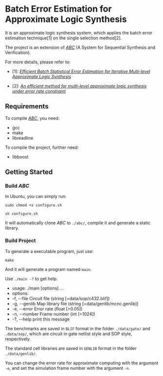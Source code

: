# Batch Error Estimation for Approximate Logic Synthesis
It is an approximate logic synthesis system,
which applies the batch error estimation technique[1] on the single selection method[2].

The project is an extension of [_ABC_](https://people.eecs.berkeley.edu/~alanmi/abc/)
(A System for Sequential Synthesis and Verification).

For more details, please refer to:

- [1]: [_Efficient Batch Statistical Error Estimation for Iterative Multi-level Approximate Logic Synthesis_](http://umji.sjtu.edu.cn/~wkqian/papers/Su_Wu_Qian_Efficient_Batch_Statistical_Error_Estimation_for_Iterative_Multi_level_Approximate_Logic_Synthesis.pdf)

- [2]: [_An efficient method for multi-level approximate logic synthesis under error rate constraint_](http://umji.sjtu.edu.cn/~wkqian/papers/Wu_Qian_An_Efficient_Method_for_Multi-level_Approximate_Logic_Synthesis_under_Error_Rate_Constraint.pdf)

## Requirements
To compile [_ABC_](https://github.com/berkeley-abc/abc), you need:
- gcc
- make
- libreadline

To compile the project, further need:
- libboost

## Getting Started
### Build _ABC_
In Ubuntu, you can simply run:
```
sudo chmod +x configure.sh
```
```
sh configure.sh
```
It will automatically clone _ABC_ to `./abc/`,
compile it and generate a static library.

### Build Project
To generate a executable program, just use:
```
make
```
And it will generate a program named `main`.

Use `./main -?` to get help.
- usage: ./main [options] ...
- options:
-   -f, --file      Circuit file (string [=data/sop/c432.blif])
-   -g, --genlib    Map library file (string [=data/genlib/mcnc.genlib])
-   -e, --error     Error rate (float [=0.05])
-   -n, --number    Frame number (int [=1024])
-   -?, --help      print this message

The benchmarks are saved in `BLIF` format in the folder `./data/gate/` and `.data/sop/`,
which are circuit in gate netlist style and SOP style, respectively.

The standard cell libraries are saved in `GENLIB` format in the folder `./data/genlib/`.

You can change the error rate for approximate computing with the argument `-e`,
and set the simulation frame number with the argument `-n`.
